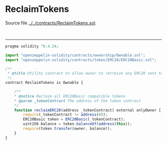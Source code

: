 # ReclaimTokens

Source file [../../contracts/ReclaimTokens.sol](../../contracts/ReclaimTokens.sol).

<br />

<hr />

```javascript
pragma solidity ^0.4.24;

import "openzeppelin-solidity/contracts/ownership/Ownable.sol";
import "openzeppelin-solidity/contracts/token/ERC20/ERC20Basic.sol";

/**
 * @title Utility contract to allow owner to retreive any ERC20 sent to the contract
 */
contract ReclaimTokens is Ownable {

    /**
    * @notice Reclaim all ERC20Basic compatible tokens
    * @param _tokenContract The address of the token contract
    */
    function reclaimERC20(address _tokenContract) external onlyOwner {
        require(_tokenContract != address(0));
        ERC20Basic token = ERC20Basic(_tokenContract);
        uint256 balance = token.balanceOf(address(this));
        require(token.transfer(owner, balance));
    }
}

```
